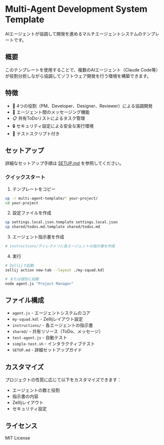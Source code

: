 # Multi-Agent Development System Template

AIエージェントが協調して開発を進めるマルチエージェントシステムのテンプレートです。

## 概要

このテンプレートを使用することで、複数のAIエージェント（Claude Code等）が役割分担しながら協調してソフトウェア開発を行う環境を構築できます。

## 特徴

- 🤖 4つの役割（PM、Developer、Designer、Reviewer）による協調開発
- 💬 エージェント間のメッセージング機能
- 📋 共有ToDoリストによるタスク管理
- 🔒 セキュリティ設定による安全な実行環境
- 🧪 テストスクリプト付き

## セットアップ

詳細なセットアップ手順は [SETUP.md](./SETUP.md) を参照してください。

### クイックスタート

1. テンプレートをコピー
```bash
cp -r multi-agent-template/* your-project/
cd your-project
```

2. 設定ファイルを作成
```bash
cp settings.local.json.template settings.local.json
cp shared/todos.md.template shared/todos.md
```

3. エージェント指示書を作成
```bash
# instructions/ディレクトリに各エージェントの指示書を作成
```

4. 実行
```bash
# Zellijで起動
zellij action new-tab --layout ./my-squad.kdl

# または個別に起動
node agent.js "Project Manager"
```

## ファイル構成

- `agent.js` - エージェントシステムのコア
- `my-squad.kdl` - Zellijレイアウト設定
- `instructions/` - 各エージェントの指示書
- `shared/` - 共有リソース（ToDo、メッセージ）
- `test-agent.js` - 自動テスト
- `simple-test.sh` - インタラクティブテスト
- `SETUP.md` - 詳細セットアップガイド

## カスタマイズ

プロジェクトの性質に応じて以下をカスタマイズできます：

- エージェントの数と役割
- 指示書の内容
- Zellijレイアウト
- セキュリティ設定

## ライセンス

MIT License